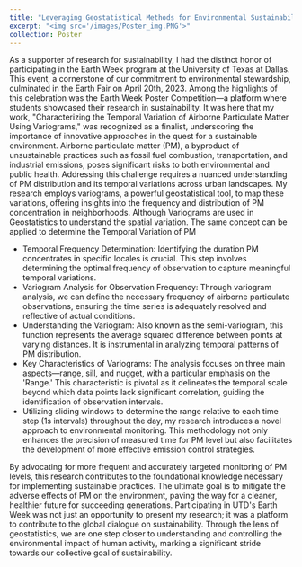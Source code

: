 ```yaml
---
title: "Leveraging Geostatistical Methods for Environmental Sustainability: A Focus on Airborne Particulate Matter"
excerpt: "<img src='/images/Poster_img.PNG'>"
collection: Poster
---
```


As a supporter of research for sustainability, I had the distinct honor of participating in the Earth Week program at the University of Texas at Dallas. This event, a cornerstone of our commitment to environmental stewardship, culminated in the Earth Fair on April 20th, 2023. Among the highlights of this celebration was the Earth Week Poster Competition—a platform where students showcased their research in sustainability. It was here that my work, "Characterizing the Temporal Variation of Airborne Particulate Matter Using Variograms," was recognized as a finalist, underscoring the importance of innovative approaches in the quest for a sustainable environment.
Airborne particulate matter (PM), a byproduct of unsustainable practices such as fossil fuel combustion, transportation, and industrial emissions, poses significant risks to both environmental and public health. Addressing this challenge requires a nuanced understanding of PM distribution and its temporal variations across urban landscapes. My research employs variograms, a powerful geostatistical tool, to map these variations, offering insights into the frequency and distribution of PM concentration in neighborhoods.
Although Variograms are used in Geostatistics to understand the spatial variation. The same concept can be applied to determine the Temporal Variation of PM 
- Temporal Frequency Determination: Identifying the duration PM concentrates in specific locales is crucial. This step involves determining the optimal frequency of observation to capture meaningful temporal variations.
- Variogram Analysis for Observation Frequency: Through variogram analysis, we can define the necessary frequency of airborne particulate observations, ensuring the time series is adequately resolved and reflective of actual conditions.
- Understanding the Variogram: Also known as the semi-variogram, this function represents the average squared difference between points at varying distances. It is instrumental in analyzing temporal patterns of PM distribution.
- Key Characteristics of Variograms: The analysis focuses on three main aspects—range, sill, and nugget, with a particular emphasis on the 'Range.' This characteristic is pivotal as it delineates the temporal scale beyond which data points lack significant correlation, guiding the identification of observation intervals.
- Utilizing sliding windows to determine the range relative to each time step (1s intervals) throughout the day, my research introduces a novel approach to environmental monitoring. This methodology not only enhances the precision of measured time for PM level but also facilitates the development of more effective emission control strategies.

By advocating for more frequent and accurately targeted monitoring of PM levels, this research contributes to the foundational knowledge necessary for implementing sustainable practices. The ultimate goal is to mitigate the adverse effects of PM on the environment, paving the way for a cleaner, healthier future for succeeding generations.
Participating in UTD's Earth Week was not just an opportunity to present my research; it was a platform to contribute to the global dialogue on sustainability. Through the lens of geostatistics, we are one step closer to understanding and controlling the environmental impact of human activity, marking a significant stride towards our collective goal of sustainability.

